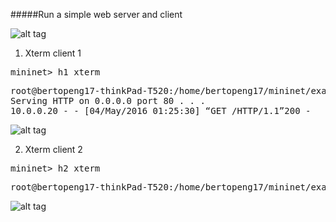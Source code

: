 #####Run a simple web server and client 

![alt tag](https://github.com/syaifulahdan/mininet/blob/master/finalp-ppj/image/Screenshot%20from%202016-05-05%2002:39:15.png)

1. Xterm client 1
<pre>
mininet> h1 xterm
</pre>

<pre>
root@bertopeng17-thinkPad-T520:/home/bertopeng17/mininet/examples#<b>python -m SimpleHTTPServer 80</b>
Serving HTTP on 0.0.0.0 port 80 . . .
10.0.0.20 - - [04/May/2016 01:25:30] “GET /HTTP/1.1”200 -
</pre>
![alt tag](https://github.com/syaifulahdan/mininet/blob/master/finalp-ppj/image/Screenshot%20from%202016-05-05%2002:39:29.png)

2. Xterm client 2
<pre>
mininet> h2 xterm
</pre>
<pre>
root@bertopeng17-thinkPad-T520:/home/bertopeng17/mininet/examples#<b>curl 10.0.0.10</b>
</pre>

![alt tag](https://github.com/syaifulahdan/mininet/blob/master/finalp-ppj/image/Screenshot%20from%202016-05-05%2002:39:44.png)

